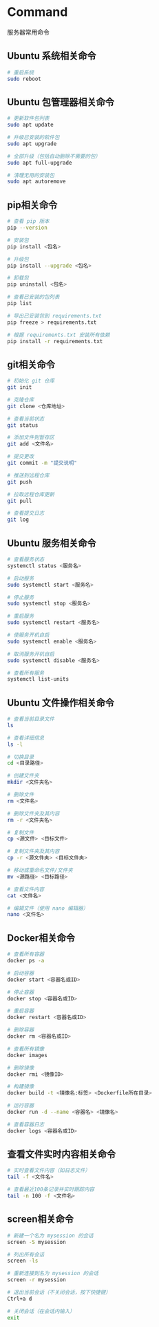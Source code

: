 # Command
服务器常用命令

## Ubuntu 系统相关命令

```bash
# 重启系统
sudo reboot
```

## Ubuntu 包管理器相关命令

```bash
# 更新软件包列表
sudo apt update
```

```bash
# 升级已安装的软件包
sudo apt upgrade
```

```bash
# 全部升级（包括自动删除不需要的包）
sudo apt full-upgrade
```

```bash
# 清理无用的安装包
sudo apt autoremove
```

## pip相关命令

```bash
# 查看 pip 版本
pip --version
```

```bash
# 安装包
pip install <包名>
```

```bash
# 升级包
pip install --upgrade <包名>
```

```bash
# 卸载包
pip uninstall <包名>
```

```bash
# 查看已安装的包列表
pip list
```

```bash
# 导出已安装包到 requirements.txt
pip freeze > requirements.txt
```

```bash
# 根据 requirements.txt 安装所有依赖
pip install -r requirements.txt
```

## git相关命令

```bash
# 初始化 git 仓库
git init
```

```bash
# 克隆仓库
git clone <仓库地址>
```

```bash
# 查看当前状态
git status
```

```bash
# 添加文件到暂存区
git add <文件名>
```

```bash
# 提交更改
git commit -m "提交说明"
```

```bash
# 推送到远程仓库
git push
```

```bash
# 拉取远程仓库更新
git pull
```

```bash
# 查看提交日志
git log
```

## Ubuntu 服务相关命令

```bash
# 查看服务状态
systemctl status <服务名>
```

```bash
# 启动服务
sudo systemctl start <服务名>
```

```bash
# 停止服务
sudo systemctl stop <服务名>
```

```bash
# 重启服务
sudo systemctl restart <服务名>
```

```bash
# 使服务开机自启
sudo systemctl enable <服务名>
```

```bash
# 取消服务开机自启
sudo systemctl disable <服务名>
```

```bash
# 查看所有服务
systemctl list-units
```

## Ubuntu 文件操作相关命令

```bash
# 查看当前目录文件
ls
```

```bash
# 查看详细信息
ls -l
```

```bash
# 切换目录
cd <目录路径>
```

```bash
# 创建文件夹
mkdir <文件夹名>
```

```bash
# 删除文件
rm <文件名>
```

```bash
# 删除文件夹及其内容
rm -r <文件夹名>
```

```bash
# 复制文件
cp <源文件> <目标文件>
```

```bash
# 复制文件夹及其内容
cp -r <源文件夹> <目标文件夹>
```

```bash
# 移动或重命名文件/文件夹
mv <源路径> <目标路径>
```

```bash
# 查看文件内容
cat <文件名>
```

```bash
# 编辑文件（使用 nano 编辑器）
nano <文件名>
```

## Docker相关命令

```bash
# 查看所有容器
docker ps -a
```

```bash
# 启动容器
docker start <容器名或ID>
```

```bash
# 停止容器
docker stop <容器名或ID>
```

```bash
# 重启容器
docker restart <容器名或ID>
```

```bash
# 删除容器
docker rm <容器名或ID>
```

```bash
# 查看所有镜像
docker images
```

```bash
# 删除镜像
docker rmi <镜像ID>
```

```bash
# 构建镜像
docker build -t <镜像名:标签> <Dockerfile所在目录>
```

```bash
# 运行容器
docker run -d --name <容器名> <镜像名>
```

```bash
# 查看容器日志
docker logs <容器名或ID>
```

## 查看文件实时内容相关命令

```bash
# 实时查看文件内容（如日志文件）
tail -f <文件名>
```

```bash
# 查看最近100条记录并实时跟踪内容
tail -n 100 -f <文件名>
```

## screen相关命令

```bash
# 新建一个名为 mysession 的会话
screen -S mysession
```

```bash
# 列出所有会话
screen -ls
```

```bash
# 重新连接到名为 mysession 的会话
screen -r mysession
```

```bash
# 退出当前会话（不关闭会话，按下快捷键）
Ctrl+a d
```

```bash
# 关闭会话（在会话内输入）
exit
```